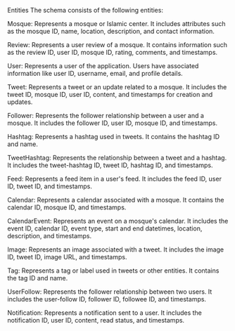 Entities
The schema consists of the following entities:

Mosque: Represents a mosque or Islamic center. It includes attributes such as the mosque ID, name, location, description, and contact information.

Review: Represents a user review of a mosque. It contains information such as the review ID, user ID, mosque ID, rating, comments, and timestamps.

User: Represents a user of the application. Users have associated information like user ID, username, email, and profile details.

Tweet: Represents a tweet or an update related to a mosque. It includes the tweet ID, mosque ID, user ID, content, and timestamps for creation and updates.

Follower: Represents the follower relationship between a user and a mosque. It includes the follower ID, user ID, mosque ID, and timestamps.

Hashtag: Represents a hashtag used in tweets. It contains the hashtag ID and name.

TweetHashtag: Represents the relationship between a tweet and a hashtag. It includes the tweet-hashtag ID, tweet ID, hashtag ID, and timestamps.

Feed: Represents a feed item in a user's feed. It includes the feed ID, user ID, tweet ID, and timestamps.

Calendar: Represents a calendar associated with a mosque. It contains the calendar ID, mosque ID, and timestamps.

CalendarEvent: Represents an event on a mosque's calendar. It includes the event ID, calendar ID, event type, start and end datetimes, location, description, and timestamps.

Image: Represents an image associated with a tweet. It includes the image ID, tweet ID, image URL, and timestamps.

Tag: Represents a tag or label used in tweets or other entities. It contains the tag ID and name.

UserFollow: Represents the follower relationship between two users. It includes the user-follow ID, follower ID, followee ID, and timestamps.

Notification: Represents a notification sent to a user. It includes the notification ID, user ID, content, read status, and timestamps.
